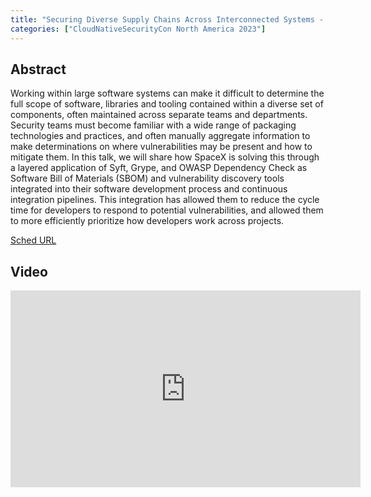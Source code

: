 ```yaml
---
title: "Securing Diverse Supply Chains Across Interconnected Systems - Wayne Starr, Defense Unicorns & Aaron Creel, SpaceX"
categories: ["CloudNativeSecurityCon North America 2023"]
---
```


## Abstract

Working within large software systems can make it difficult to determine the full scope of software, libraries and tooling contained within a diverse set of components, often maintained across separate teams and departments. Security teams must become familiar with a wide range of packaging technologies and practices, and often manually aggregate information to make determinations on where vulnerabilities may be present and how to mitigate them. In this talk, we will share how SpaceX is solving this through a layered application of Syft, Grype, and OWASP Dependency Check as Software Bill of Materials (SBOM) and vulnerability discovery tools integrated into their software development process and continuous integration pipelines. This integration has allowed them to reduce the cycle time for developers to respond to potential vulnerabilities, and allowed them to more efficiently prioritize how developers work across projects.

[Sched URL](https://cloudnativesecurityconna23.sched.com/event/c1ddea5b6c89e552eee19b6ea4c7adc7)

## Video

<iframe width='560' height='315' src='https://www.youtube.com/embed/zur-TjemtcA' frameborder='0' allow='accelerometer; autoplay; encrypted-media; gyroscope; picture-in-picture' allowfullscreen></iframe>
